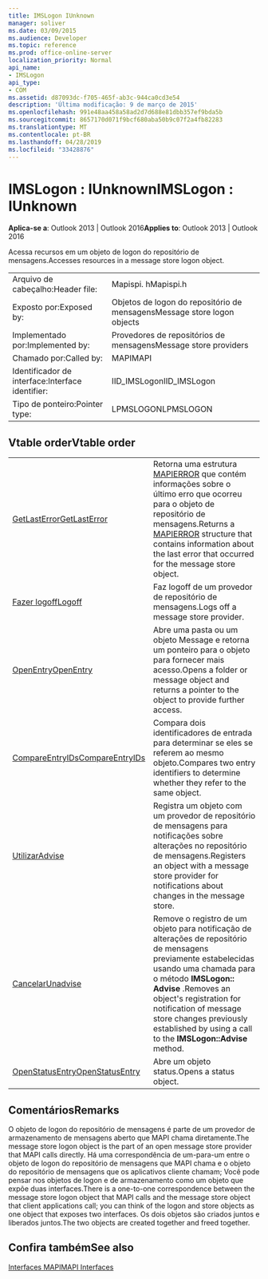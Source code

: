 ```yaml
---
title: IMSLogon IUnknown
manager: soliver
ms.date: 03/09/2015
ms.audience: Developer
ms.topic: reference
ms.prod: office-online-server
localization_priority: Normal
api_name:
- IMSLogon
api_type:
- COM
ms.assetid: d87093dc-f705-465f-ab3c-944ca0cd3e54
description: 'Última modificação: 9 de março de 2015'
ms.openlocfilehash: 991e48aa458a58ad2d7d688e81dbb357ef9bda5b
ms.sourcegitcommit: 8657170d071f9bcf680aba50b9c07f2a4fb82283
ms.translationtype: MT
ms.contentlocale: pt-BR
ms.lasthandoff: 04/28/2019
ms.locfileid: "33428876"
---
```

# <a name="imslogon--iunknown"></a><span data-ttu-id="c9a13-103">IMSLogon : IUnknown</span><span class="sxs-lookup"><span data-stu-id="c9a13-103">IMSLogon : IUnknown</span></span>

  
  
<span data-ttu-id="c9a13-104">**Aplica-se a**: Outlook 2013 | Outlook 2016</span><span class="sxs-lookup"><span data-stu-id="c9a13-104">**Applies to**: Outlook 2013 | Outlook 2016</span></span> 
  
<span data-ttu-id="c9a13-105">Acessa recursos em um objeto de logon do repositório de mensagens.</span><span class="sxs-lookup"><span data-stu-id="c9a13-105">Accesses resources in a message store logon object.</span></span>
  
|||
|:-----|:-----|
|<span data-ttu-id="c9a13-106">Arquivo de cabeçalho:</span><span class="sxs-lookup"><span data-stu-id="c9a13-106">Header file:</span></span>  <br/> |<span data-ttu-id="c9a13-107">Mapispi. h</span><span class="sxs-lookup"><span data-stu-id="c9a13-107">Mapispi.h</span></span>  <br/> |
|<span data-ttu-id="c9a13-108">Exposto por:</span><span class="sxs-lookup"><span data-stu-id="c9a13-108">Exposed by:</span></span>  <br/> |<span data-ttu-id="c9a13-109">Objetos de logon do repositório de mensagens</span><span class="sxs-lookup"><span data-stu-id="c9a13-109">Message store logon objects</span></span>  <br/> |
|<span data-ttu-id="c9a13-110">Implementado por:</span><span class="sxs-lookup"><span data-stu-id="c9a13-110">Implemented by:</span></span>  <br/> |<span data-ttu-id="c9a13-111">Provedores de repositórios de mensagens</span><span class="sxs-lookup"><span data-stu-id="c9a13-111">Message store providers</span></span>  <br/> |
|<span data-ttu-id="c9a13-112">Chamado por:</span><span class="sxs-lookup"><span data-stu-id="c9a13-112">Called by:</span></span>  <br/> |<span data-ttu-id="c9a13-113">MAPI</span><span class="sxs-lookup"><span data-stu-id="c9a13-113">MAPI</span></span>  <br/> |
|<span data-ttu-id="c9a13-114">Identificador de interface:</span><span class="sxs-lookup"><span data-stu-id="c9a13-114">Interface identifier:</span></span>  <br/> |<span data-ttu-id="c9a13-115">IID_IMSLogon</span><span class="sxs-lookup"><span data-stu-id="c9a13-115">IID_IMSLogon</span></span>  <br/> |
|<span data-ttu-id="c9a13-116">Tipo de ponteiro:</span><span class="sxs-lookup"><span data-stu-id="c9a13-116">Pointer type:</span></span>  <br/> |<span data-ttu-id="c9a13-117">LPMSLOGON</span><span class="sxs-lookup"><span data-stu-id="c9a13-117">LPMSLOGON</span></span>  <br/> |
   
## <a name="vtable-order"></a><span data-ttu-id="c9a13-118">Vtable order</span><span class="sxs-lookup"><span data-stu-id="c9a13-118">Vtable order</span></span>

|||
|:-----|:-----|
|[<span data-ttu-id="c9a13-119">GetLastError</span><span class="sxs-lookup"><span data-stu-id="c9a13-119">GetLastError</span></span>](imslogon-getlasterror.md) <br/> |<span data-ttu-id="c9a13-120">Retorna uma estrutura [MAPIERROR](mapierror.md) que contém informações sobre o último erro que ocorreu para o objeto de repositório de mensagens.</span><span class="sxs-lookup"><span data-stu-id="c9a13-120">Returns a [MAPIERROR](mapierror.md) structure that contains information about the last error that occurred for the message store object.</span></span>  <br/> |
|[<span data-ttu-id="c9a13-121">Fazer logoff</span><span class="sxs-lookup"><span data-stu-id="c9a13-121">Logoff</span></span>](imslogon-logoff.md) <br/> |<span data-ttu-id="c9a13-122">Faz logoff de um provedor de repositório de mensagens.</span><span class="sxs-lookup"><span data-stu-id="c9a13-122">Logs off a message store provider.</span></span>  <br/> |
|[<span data-ttu-id="c9a13-123">OpenEntry</span><span class="sxs-lookup"><span data-stu-id="c9a13-123">OpenEntry</span></span>](imslogon-openentry.md) <br/> |<span data-ttu-id="c9a13-124">Abre uma pasta ou um objeto Message e retorna um ponteiro para o objeto para fornecer mais acesso.</span><span class="sxs-lookup"><span data-stu-id="c9a13-124">Opens a folder or message object and returns a pointer to the object to provide further access.</span></span>  <br/> |
|[<span data-ttu-id="c9a13-125">CompareEntryIDs</span><span class="sxs-lookup"><span data-stu-id="c9a13-125">CompareEntryIDs</span></span>](imslogon-compareentryids.md) <br/> |<span data-ttu-id="c9a13-126">Compara dois identificadores de entrada para determinar se eles se referem ao mesmo objeto.</span><span class="sxs-lookup"><span data-stu-id="c9a13-126">Compares two entry identifiers to determine whether they refer to the same object.</span></span>  <br/> |
|[<span data-ttu-id="c9a13-127">Utilizar</span><span class="sxs-lookup"><span data-stu-id="c9a13-127">Advise</span></span>](imslogon-advise.md) <br/> |<span data-ttu-id="c9a13-128">Registra um objeto com um provedor de repositório de mensagens para notificações sobre alterações no repositório de mensagens.</span><span class="sxs-lookup"><span data-stu-id="c9a13-128">Registers an object with a message store provider for notifications about changes in the message store.</span></span>  <br/> |
|[<span data-ttu-id="c9a13-129">Cancelar</span><span class="sxs-lookup"><span data-stu-id="c9a13-129">Unadvise</span></span>](imslogon-unadvise.md) <br/> |<span data-ttu-id="c9a13-130">Remove o registro de um objeto para notificação de alterações de repositório de mensagens previamente estabelecidas usando uma chamada para o método **IMSLogon:: Advise** .</span><span class="sxs-lookup"><span data-stu-id="c9a13-130">Removes an object's registration for notification of message store changes previously established by using a call to the **IMSLogon::Advise** method.</span></span>  <br/> |
|[<span data-ttu-id="c9a13-131">OpenStatusEntry</span><span class="sxs-lookup"><span data-stu-id="c9a13-131">OpenStatusEntry</span></span>](imslogon-openstatusentry.md) <br/> |<span data-ttu-id="c9a13-132">Abre um objeto status.</span><span class="sxs-lookup"><span data-stu-id="c9a13-132">Opens a status object.</span></span>  <br/> |
   
## <a name="remarks"></a><span data-ttu-id="c9a13-133">Comentários</span><span class="sxs-lookup"><span data-stu-id="c9a13-133">Remarks</span></span>

<span data-ttu-id="c9a13-134">O objeto de logon do repositório de mensagens é parte de um provedor de armazenamento de mensagens aberto que MAPI chama diretamente.</span><span class="sxs-lookup"><span data-stu-id="c9a13-134">The message store logon object is the part of an open message store provider that MAPI calls directly.</span></span> <span data-ttu-id="c9a13-135">Há uma correspondência de um-para-um entre o objeto de logon do repositório de mensagens que MAPI chama e o objeto do repositório de mensagens que os aplicativos cliente chamam; Você pode pensar nos objetos de logon e de armazenamento como um objeto que expõe duas interfaces.</span><span class="sxs-lookup"><span data-stu-id="c9a13-135">There is a one-to-one correspondence between the message store logon object that MAPI calls and the message store object that client applications call; you can think of the logon and store objects as one object that exposes two interfaces.</span></span> <span data-ttu-id="c9a13-136">Os dois objetos são criados juntos e liberados juntos.</span><span class="sxs-lookup"><span data-stu-id="c9a13-136">The two objects are created together and freed together.</span></span>
  
## <a name="see-also"></a><span data-ttu-id="c9a13-137">Confira também</span><span class="sxs-lookup"><span data-stu-id="c9a13-137">See also</span></span>



[<span data-ttu-id="c9a13-138">Interfaces MAPI</span><span class="sxs-lookup"><span data-stu-id="c9a13-138">MAPI Interfaces</span></span>](mapi-interfaces.md)

